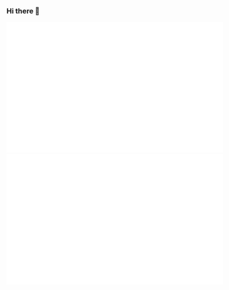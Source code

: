 ### Hi there 👋

<!--

◻️  I’m currently learning Python and Kotlin
◻️  I’m currently working on audio plugins in JUCE<br />◻️  I’m currently learning JS and Kotlin
- 🔭 I’m currently working on 
- 🌱 I’m currently learning ...
- 👯 I’m looking to collaborate on ...
- 🤔 I’m looking for help with ...
- 💬 Ask me about ...
- 📫 How to reach me: ...
- 😄 Pronouns: ...
- ⚡ Fun fact: ...
![CodeWars](https://www.codewars.com/users/jarekopaczewski/badges/large)<br />
!
-->

![Lang](https://github.com/jarekkopaczewski/Stats/blob/ce4e0807eae24b86e37bbefc5c0b1589e94e2694/generated/languages.svg) 
![Stats](https://github.com/jarekkopaczewski/Stats/blob/e85719898ef1d1bb3d348362790e867f5b3e9248/generated/overview.svg)





